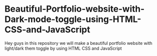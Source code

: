 # Beautiful-Portfolio-website-with-Dark-mode-toggle-using-HTML-CSS-and-JavaScript
Hey guys in this repository we will make a beautiful portfolio website with light/dark them toggle by using HTML CSS and JavaScript
